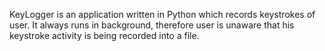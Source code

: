 KeyLogger is an application written in Python which records keystrokes of user. It always runs in background, therefore user is unaware that his keystroke activity is being recorded into a file.
